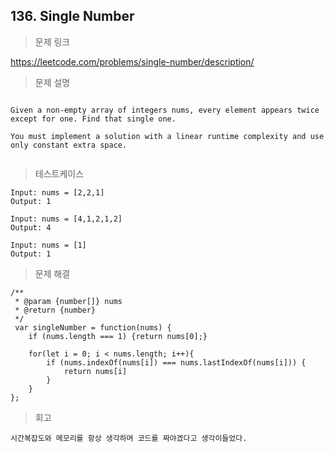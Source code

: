 ## 136. Single Number

> 문제 링크

https://leetcode.com/problems/single-number/description/

> 문제 설명

```

Given a non-empty array of integers nums, every element appears twice except for one. Find that single one.

You must implement a solution with a linear runtime complexity and use only constant extra space.


```

> 테스트케이스

```
Input: nums = [2,2,1]
Output: 1

Input: nums = [4,1,2,1,2]
Output: 4

Input: nums = [1]
Output: 1
```


> 문제 해결

```
/**
 * @param {number[]} nums
 * @return {number}
 */
 var singleNumber = function(nums) {
    if (nums.length === 1) {return nums[0];}

    for(let i = 0; i < nums.length; i++){
        if (nums.indexOf(nums[i]) === nums.lastIndexOf(nums[i])) {
            return nums[i]
        }
    }
};

```

> 회고

```
시간복잡도와 메모리를 항상 생각하며 코드를 짜야겠다고 생각이들었다. 
```